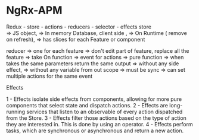 # NgRx-APM
Redux
         - store
         - actions 
         - reducers
         - selector
         - effects
store  
        => JS object,
        =>  In memory Database, client side ,
        => On Runtime ( remove on refresh),
        => has slices for each Feature or component 
       
reducer 
      => one for each feature 
      => don't edit part of feature, replace all the feature 
      => take On function => event for actions
             => pure function => when takes the same parameters return the same output
                                           => without any side effect, 
                                            => without any  variable from out scope
                                            => must be sync 
        => can set multiple actions for the same event 
                                  
Effects 

1 - Effects isolate side effects from components, allowing for more pure components that select state and dispatch actions.
2 - Effects are long-running services that listen to an observable of every action dispatched from the Store.
3 - Effects filter those actions based on the type of action they are interested in. This is done by using an operator.
4 - Effects perform tasks, which are synchronous or asynchronous and return a new action.
